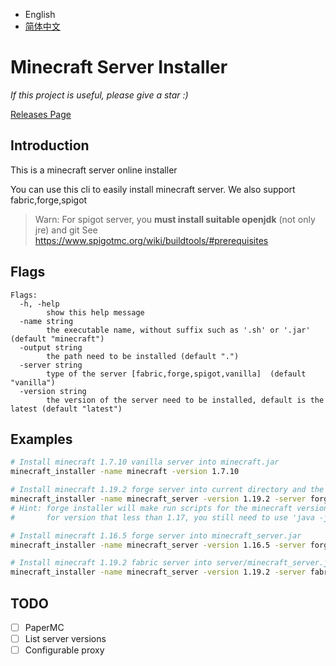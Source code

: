 
- English
- [简体中文](./README_zh.MD)

# Minecraft Server Installer

*If this project is useful, please give a star :)*

[Releases Page](https://github.com/kmcsr/server-installer/releases/)

## Introduction

This is a minecraft server online installer

You can use this cli to easily install minecraft server.
We also support fabric,forge,spigot

> Warn: For spigot server, you **must install suitable openjdk** (not only jre) and git
>       See <https://www.spigotmc.org/wiki/buildtools/#prerequisites>

## Flags

```
Flags:
  -h, -help
        show this help message
  -name string
        the executable name, without suffix such as '.sh' or '.jar' (default "minecraft")
  -output string
        the path need to be installed (default ".")
  -server string
        type of the server [fabric,forge,spigot,vanilla]  (default "vanilla")
  -version string
        the version of the server need to be installed, default is the latest (default "latest")
```

## Examples

```sh
# Install minecraft 1.7.10 vanilla server into minecraft.jar
minecraft_installer -name minecraft -version 1.7.10
```

```sh
# Install minecraft 1.19.2 forge server into current directory and the executable is minecraft_server.sh or minecraft_server.bat for windows
minecraft_installer -name minecraft_server -version 1.19.2 -server forge
# Hint: forge installer will make run scripts for the minecraft version that higher or equal than 1.17
#       for version that less than 1.17, you still need to use 'java -jar' to run the server

# Install minecraft 1.16.5 forge server into minecraft_server.jar
minecraft_installer -name minecraft_server -version 1.16.5 -server forge
```

```sh
# Install minecraft 1.19.2 fabric server into server/minecraft_server.jar
minecraft_installer -name minecraft_server -version 1.19.2 -server fabric -path server
```

## TODO

- [ ] PaperMC
- [ ] List server versions
- [ ] Configurable proxy
